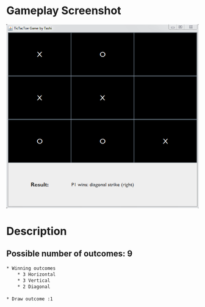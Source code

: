 # Gameplay Screenshot
![Tic Tac Toe](TicTacToe.png)

# Description
## Possible number of outcomes: 9 
    * Winning outcomes
        * 3 Horizontal
        * 3 Vertical
        * 2 Diagonal

    * Draw outcome :1

